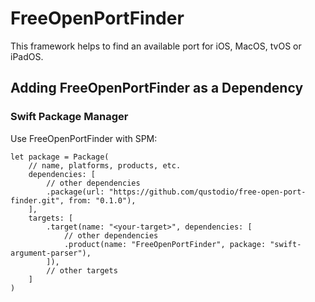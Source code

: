 # FreeOpenPortFinder

This framework helps to find an available port for iOS, MacOS, tvOS or iPadOS.

## Adding FreeOpenPortFinder as a Dependency

### Swift Package Manager

Use FreeOpenPortFinder with SPM:

```
let package = Package(
    // name, platforms, products, etc.
    dependencies: [
        // other dependencies
        .package(url: "https://github.com/qustodio/free-open-port-finder.git", from: "0.1.0"),
    ],
    targets: [
        .target(name: "<your-target>", dependencies: [
            // other dependencies
            .product(name: "FreeOpenPortFinder", package: "swift-argument-parser"),
        ]),
        // other targets
    ]
)
```


